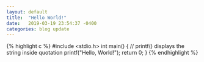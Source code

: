 ```yaml
---
layout: default
title:  "Hello World!"
date:   2019-03-19 23:54:37 -0400
categories: blog update
---
```

{% highlight c %}
#include <stdio.h>
int main()
{
   // printf() displays the string inside quotation
   printf("Hello, World!");
   return 0;
}
{% endhighlight %}